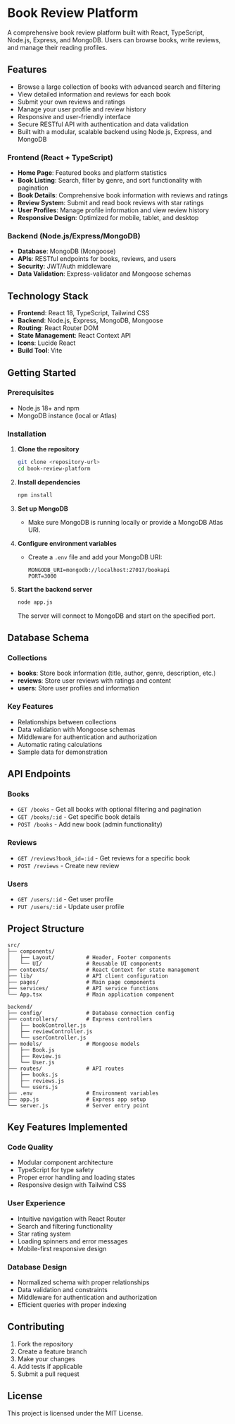 # Book Review Platform

A comprehensive book review platform built with React, TypeScript, Node.js, Express, and MongoDB. Users can browse books, write reviews, and manage their reading profiles.

## Features

- Browse a large collection of books with advanced search and filtering
- View detailed information and reviews for each book
- Submit your own reviews and ratings
- Manage your user profile and review history
- Responsive and user-friendly interface
- Secure RESTful API with authentication and data validation
- Built with a modular, scalable backend using Node.js, Express, and MongoDB

### Frontend (React + TypeScript)
- **Home Page**: Featured books and platform statistics
- **Book Listing**: Search, filter by genre, and sort functionality with pagination
- **Book Details**: Comprehensive book information with reviews and ratings
- **Review System**: Submit and read book reviews with star ratings
- **User Profiles**: Manage profile information and view review history
- **Responsive Design**: Optimized for mobile, tablet, and desktop

### Backend (Node.js/Express/MongoDB)
- **Database**: MongoDB (Mongoose)
- **APIs**: RESTful endpoints for books, reviews, and users
- **Security**: JWT/Auth middleware
- **Data Validation**: Express-validator and Mongoose schemas

## Technology Stack

- **Frontend**: React 18, TypeScript, Tailwind CSS
- **Backend**: Node.js, Express, MongoDB, Mongoose
- **Routing**: React Router DOM
- **State Management**: React Context API
- **Icons**: Lucide React
- **Build Tool**: Vite

## Getting Started

### Prerequisites
- Node.js 18+ and npm
- MongoDB instance (local or Atlas)

### Installation

1. **Clone the repository**
   ```bash
   git clone <repository-url>
   cd book-review-platform
   ```

2. **Install dependencies**
   ```bash
   npm install
   ```

3. **Set up MongoDB**
   - Make sure MongoDB is running locally or provide a MongoDB Atlas URI.

4. **Configure environment variables**
   - Create a `.env` file and add your MongoDB URI:
     ```
     MONGODB_URI=mongodb://localhost:27017/bookapi
     PORT=3000
     ```

5. **Start the backend server**
   ```bash
   node app.js
   ```
   The server will connect to MongoDB and start on the specified port.

## Database Schema

### Collections

- **books**: Store book information (title, author, genre, description, etc.)
- **reviews**: Store user reviews with ratings and content
- **users**: Store user profiles and information

### Key Features
- Relationships between collections
- Data validation with Mongoose schemas
- Middleware for authentication and authorization
- Automatic rating calculations
- Sample data for demonstration

## API Endpoints

### Books
- `GET /books` - Get all books with optional filtering and pagination
- `GET /books/:id` - Get specific book details
- `POST /books` - Add new book (admin functionality)

### Reviews
- `GET /reviews?book_id=:id` - Get reviews for a specific book
- `POST /reviews` - Create new review

### Users
- `GET /users/:id` - Get user profile
- `PUT /users/:id` - Update user profile

## Project Structure

```
src/
├── components/
│   ├── Layout/          # Header, Footer components
│   └── UI/              # Reusable UI components
├── contexts/            # React Context for state management
├── lib/                 # API client configuration
├── pages/               # Main page components
├── services/            # API service functions
└── App.tsx              # Main application component

backend/
├── config/              # Database connection config
├── controllers/         # Express controllers
│   ├── bookController.js
│   ├── reviewController.js
│   └── userController.js
├── models/              # Mongoose models
│   ├── Book.js
│   ├── Review.js
│   └── User.js
├── routes/              # API routes
│   ├── books.js
│   ├── reviews.js
│   └── users.js
├── .env                 # Environment variables
├── app.js               # Express app setup
└── server.js            # Server entry point
```

## Key Features Implemented

### Code Quality
- Modular component architecture
- TypeScript for type safety
- Proper error handling and loading states
- Responsive design with Tailwind CSS

### User Experience
- Intuitive navigation with React Router
- Search and filtering functionality
- Star rating system
- Loading spinners and error messages
- Mobile-first responsive design

### Database Design
- Normalized schema with proper relationships
- Data validation and constraints
- Middleware for authentication and authorization
- Efficient queries with proper indexing

## Contributing

1. Fork the repository
2. Create a feature branch
3. Make your changes
4. Add tests if applicable
5. Submit a pull request

## License

This project is licensed under the MIT License.